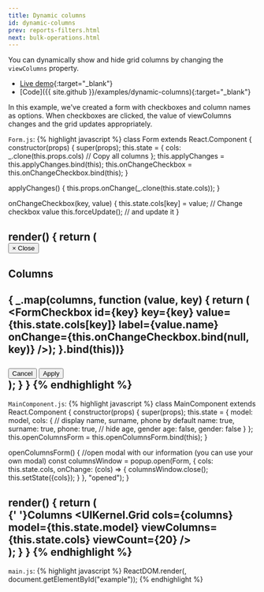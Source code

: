 ```yaml
---
title: Dynamic columns
id: dynamic-columns
prev: reports-filters.html
next: bulk-operations.html
---
```


You can dynamically show and hide grid columns by changing the `viewColumns` property.

* [Live demo](/examples/dynamic-columns/){:target="_blank"}
* [Code]({{ site.github }}/examples/dynamic-columns){:target="_blank"}

In this example, we've created a form with checkboxes and column names as options.
When checkboxes are clicked, the value of viewColumns changes and the grid updates appropriately.

`Form.js`:
{% highlight javascript %}
class Form extends React.Component {
  constructor(props) {
    super(props);
    this.state = {
      cols: _.clone(this.props.cols) // Copy all columns
    };
    this.applyChanges = this.applyChanges.bind(this);
    this.onChangeCheckbox = this.onChangeCheckbox.bind(this);
  }

  applyChanges() {
    this.props.onChange(_.clone(this.state.cols));
  }

  onChangeCheckbox(key, value) { 
    this.state.cols[key] = value; // Change checkbox value
    this.forceUpdate(); // and update it
  }

  render() {
    return (
      <div className="modal-dialog">
        <div className="modal-content animated fadeIn">
          <div className="modal-header">
            <button type="button" className="close" data-dismiss="modal">
              <span aria-hidden="true">×</span>
              <span className="sr-only">Close</span>
            </button>
            <h4 className="modal-title">Columns</h4>
          </div>
          <div className="modal-body">
            <form className="form-horizontal">
              { _.map(columns, function (value, key) {
                return (
                  <FormCheckbox
                    id={key}
                    key={key}
                    value={this.state.cols[key]}
                    label={value.name}
                    onChange={this.onChangeCheckbox.bind(null, key)}
                  />);
              }.bind(this))}
            </form>
          </div>
          <div className="modal-footer">
            <button type="button" className="btn btn-white" data-dismiss="modal">Cancel</button>
            <button type="submit" className="btn btn-primary" onClick={this.applyChanges}>Apply</button>
          </div>
        </div>
      </div>
    );
  }
}
{% endhighlight %}
---

`MainComponent.js`:
{% highlight javascript %}
class MainComponent extends React.Component {
  constructor(props) {
    super(props);
    this.state = {
      model: model,
      cols: {
        // display name, surname, phone by default
        name: true,
        surname: true,
        phone: true,
        // hide age, gender
        age: false,
        gender: false
      }
    };
    this.openColumnsForm = this.openColumnsForm.bind(this);
  }

  openColumnsForm() {
    //open modal with our information (you can use your own modal)
    const columnsWindow = popup.open(Form, {
      cols: this.state.cols,
      onChange: (cols) => {
        columnsWindow.close();
        this.setState({cols});
      }
    }, "opened");
  }

  render() {
    return (
      <div>
        <a className="btn btn-success" onClick={this.openColumnsForm}>
          <i className="fa fa-th-list"></i>{' '}Columns
        </a>
        <UIKernel.Grid
          cols={columns}
          model={this.state.model}
          viewColumns={this.state.cols}
          viewCount={20}
        />
      </div>
    );
  }
}
{% endhighlight %}
---

`main.js`:
{% highlight javascript %}
ReactDOM.render(<MainComponent/>, document.getElementById("example"));
{% endhighlight %}
